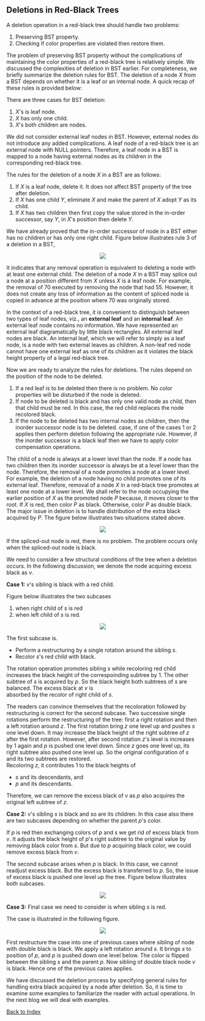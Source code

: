 ## Deletions in Red-Black Trees

A deletion operation in a red-black tree should handle two problems: 

1. Preserving BST property.
2. Checking if color properties are violated then restore them.

The problem of preserving BST property without the complications of maintaining the color properties of a red-black tree is relatively simple. We 
discussed the complexities of deletion in BST earlier. For completeness, we briefly summarize the deletion rules for BST.  The deletion of a node 
<i>X</i> from a BST depends on whether it is a leaf or an internal node. A quick recap of these rules  is provided below: 

There are three cases for BST deletion:

1. <i>X</i>'s is leaf node. 
2. <i>X</i> has only one child.
3. <i>X</i>'s both children are nodes. 

We did not consider external leaf nodes in BST. However, external nodes do not introduce any added complications. A leaf node of a red-black tree is an 
external node with NULL pointers. Therefore, a leaf node in a BST is mapped to a node having external nodes as its children in the corresponding 
red-black tree. 

The rules for the deletion of a node <i>X</i> in a BST are as follows:

1. If <i>X</i> is a leaf node, delete it. It does not affect BST property of the tree after deletion. 
2. If <i>X</i> has one child <i>Y</i>, eliminate <i>X</i> and make the parent of <i>X</i> adopt <i>Y</i> as its child. 
3. If <i>X</i> has two children then first copy the value stored in the in-order successor, say <i>Y</i>, in <i>X</i>'s position then delete <i>Y</i>.

We have already proved that the in-order successor of node in a BST either has  no children or has only one right child. Figure below illustrates rule
3 of a deletion in a BST, 

<p style="text-align:center;"><img src="../images/deletionBST.png"></p>

It indicates that any removal operation is equivalent to deleting a node with at least one external child. The deletion of a node <i>X</i> 
in a BST may splice out a node at a position different from <i>X</i> unless <i>X</i> is a leaf node. For example, the removal of 70 executed by removing 
the node that had 55. However, it does not create any loss of information as the content of spliced node is copied in advance at the position where 70 was 
originally stored. 

In the context of a red-black tree, it is convenient to distinguish between two types of leaf nodes, viz., an <b>external leaf</b> and an <b>internal leaf</b>. 
An external leaf node contains no information. We have represented an external leaf diagramatically by little black rectangles. All external leaf nodes 
are black. An internal leaf, which we will refer to simply as a leaf node, is a node with two external leaves as children. 
A non-leaf red node cannot have one external leaf as one of its children as it violates the black height property of a legal red-black tree.

Now we are ready to analyze the rules for deletions. The rules depend on the position of the node to be deleted.

1. If a red leaf is to be deleted then there is no problem. No color properties will be disturbed if the node is deleted.
2. If node to be deleted is black and has only one valid node as child, then that child must be red. In this case, the red child replaces the node
   recolored black.
3. If the node to be deleted has two internal nodes as children, then the inorder successor node is to be deleted. case, if one of the 
   cases 1 or 2 applies then perform deletion following the appropriate rule. However, if the inorder successor is a black leaf then we have to
   apply color compensation operations. 
   
The child of a node is always at a lower level than the node. If a node has two children then its inorder successor is always be at a level lower than 
the node. Therefore, the removal of a node promotes a node at a lower level. For example, the deletion of a node having no child promotes one of its
external leaf. Therefore, removal of a node <i>X</i> in a red-black tree promotes at least one node at a lower level. We shall refer to the node 
occupying the earlier position of <i>X</i> as the promoted node <i>P</i> because, it moves closer to the root. If <i>X</i> is red, then color 
<i>P</i> as black. Otherwise, color <i>P</i> as double black. The major issue in deletion is to handle distribution of the extra black acquired by 
<i>P</i>. The figure below illustrates two situations stated above. 

<p style="text-align:center;"><img src="../images/rbtDeletionIssues.png"></p>

If the spliced-out node is red, there is no problem. The problem occurs only when the spliced-out node is black.  

We need to consider a few structural conditions of the tree when a deletion occurs. In the following discussion, we denote the node acquiring excess 
black as <i>v</i>. 

<strong>Case 1:</strong> <i>v</i>'s sibling is black with a red child. 

Figure below illustrates the two subcases 
1. when right child of <i>s</i> is red  
2. when left child of <i>s</i> is red.

<p style="text-align:center;"><img src="../images/case1aDeletion.png"></p>

The first subcase is. 

- Perform a restructuring by a single rotation around the sibling <i>s</i>.
- Recolor <i>s</i>'s red child with black. 

The rotation operation promotes sibling <i>s</i> while recoloring red child increases the black height of the correspoinding subtree by 1. The other 
subtree of <i>s</i> is acquired by <i>p</i>. So the black height both subtrees of <i>s</i> are balanced. The excess black at <i>v</i> is  
absorbed by the recolor of right child of <i>s</i>.  

The readers can convince themselves that the recoloration followed by restructuring is correct for the second subcase. Two successive single rotations 
perform the restructuring
of the tree: first a right rotation and then a left rotation around <i>z</i>. The first
rotation bring <i>z</i> one level up and pushes <i>s</i> one level down. It may increase the black height of the right subtree of <i>z</i>
after the first rotation. However, after second rotation <i>z</i>'s level is increases by 1 again and <i>p</i> is pushed one level
down. Since <i>z</i> goes one level up, its right subtree also pushed one level up. So the original configuration of <i>s</i> and its
two subtrees are restored.  
Recoloring <i>z</i>, it contributes 1 to the black heights of 

- <i>s</i> and its descendants, and
- <i>p</i> and its descendants.

Therefore, we can remove the excess black of <i>v</i> as <i>p</i> also acquires the original left subtree of <i>z</i>.

<strong>Case 2:</strong> <i>v</i>'s sibling <i>s</i> is black and so are its children.
In this case also there are two subcases depending on whether the parent <i>p</i>'s color. 

If <i>p</i> is red then exchanging colors of 
<i>p</i> and <i>s</i> we get rid of excess black from <i>v</i>. It adjusts the black height of <i>p</i>'s right subtree to the original
value by removing black color from <i>s</i>. But due to <i>p</i> acquiring black color, we could remove excess black from <i>v</i>. 

The second subcase arises when <i>p</i> is black. In this case, we cannot readjust excess black. But the excess black is transferred 
to <i>p</i>. So, the issue of excess black is pushed one level up the tree.  Figure below illustrates both subcases.

<p style="text-align:center;"><img src="../images/case2Deletion.png"></p>

<strong>Case 3:</strong> Final case we need to consider is when sibling <i>s</i> is red.

The case is illustrated in the following figure.

<p style="text-align:center;"><img src="../images/case3Deletion.png"></p>

First restructure the case into one of previous cases where sibling of node with double black is black. We apply a left 
rotation around <i>s</i>. It brings <i>s</i> to position of <i>p</i>, and <i>p</i> is pushed down one level below. The 
color is flipped between the sibling <i>s</i> and the parent <i>p</i>. Now sibling of double black node <i>v</i> is black. 
Hence one of the previous cases applies.

We have discussed the deletion process by specifying general rules for handling extra black acquired by a node 
after deletion. So, it is time to examine some examples to familiarize the reader with actual operations. In the next blog
we will deal with examples.

[Back to Index](../index.md)
